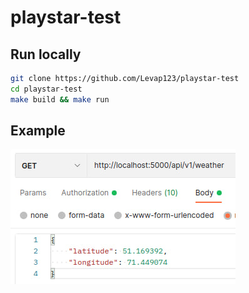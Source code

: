 # playstar-test

## Run locally
```bash
git clone https://github.com/Levap123/playstar-test
cd playstar-test
make build && make run
```

## Example 

![alt text](https://github.com/Levap123/playstar-test/blob/master/img/request-example.jpg)